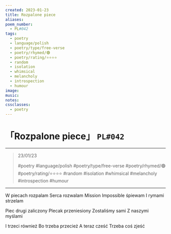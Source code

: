 ```yaml
---
created: 2023-01-23
title: Rozpalone piece
aliases:
poem_number:
  - PL#042
tags:
  - poetry
  - language/polish
  - poetry/type/free-verse
  - poetry/rhymed/🟢
  - poetry/rating/⭐⭐⭐⭐
  - random
  - isolation
  - whimsical
  - melancholy
  - introspection
  - humour
image:
music:
notes:
cssclasses:
  - poetry
---
```

# 「Rozpalone piece」 `PL#042`

---

> 23/01/23
> 
> #poetry 
> #language/polish 
> #poetry/type/free-verse 
> #poetry/rhymed/🟢 
> #poetry/rating/⭐⭐⭐⭐ 
> #random #isolation #whimsical #melancholy #introspection #humour

---

W piecach rozpalam
Serca rozwalam
Mission Impossible śpiewam
I rymami strzelam

Piec drugi zaliczony
Plecak przeniesiony
Zostaliśmy sami
Z naszymi myślami

I trzeci również
Bo trzeba przecież
A teraz cześć
Trzeba coś zjeść